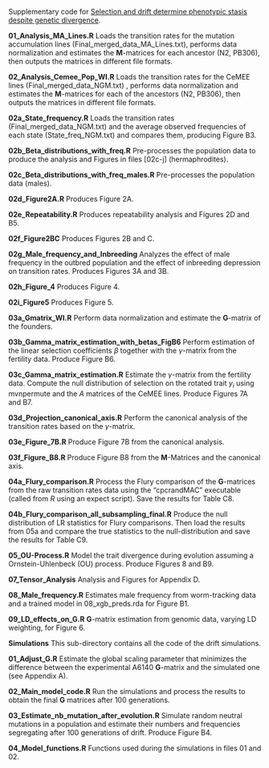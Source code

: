 Supplementary code for [Selection and drift determine phenotypic stasis despite genetic divergence](https://www.biorxiv.org/content/10.1101/778282v1.full).

**01_Analysis_MA_Lines.R**
Loads the transition rates for the mutation accumulation lines (Final_merged_data_MA_Lines.txt), performs data normalization and estimates the **M**-matrices for each ancestor (N2, PB306), then outputs the matrices in different file formats.

**02_Analysis_Cemee_Pop_WI.R**
Loads the transition rates for the CeMEE lines (Final_merged_data_NGM.txt) , performs data normalization and estimates the **M**-matrices for each of the ancestors (N2, PB306), then outputs the matrices in different file formats.

**02a_State_frequency.R**
Loads the transition rates (Final_merged_data_NGM.txt) and the average observed frequencies of each state (State_freq_NGM.txt) and compares them, producing Figure B3.

**02b_Beta_distributions_with_freq.R**
Pre-processes the population data to produce the analysis and Figures in files [02c-j] (hermaphrodites).

**02c_Beta_distributions_with_freq_males.R**
Pre-processes the population data (males).

**02d_Figure2A.R**
Produces Figure 2A.
	
**02e_Repeatability.R**
Produces repeatability analysis and Figures 2D and B5.

**02f_Figure2BC**
Produces Figures 2B and C.

**02g_Male_frequency_and_Inbreeding**
Analyzes the effect of male frequency in the outbred population and the effect of inbreeding depression on transition rates. Produces Figures 3A and 3B.

**02h_Figure_4**
Produces Figure 4.

**02i_Figure5**
Produces Figure 5.

**03a_Gmatrix_WI.R**
Perform data normalization and estimate the **G**-matrix of the founders.

**03b_Gamma_matrix_estimation_with_betas_FigB6**
Perform estimation of the linear selection coefficients $`\beta`$ together with the $\gamma$-matrix from the fertility data. Produce Figure B6.

**03c_Gamma_matrix_estimation.R**
Estimate the $\gamma$-matrix from the fertility data. Compute the null distribution of selection on the rotated trait $y_i$ using mvnpermute and the *A* matrices of the CeMEE lines. Produce Figures 7A and B7.

**03d_Projection_canonical_axis.R**
Perform the canonical analysis of the transition rates based on the $\gamma$-matrix.

**03e_Figure_7B.R**
Produce Figure 7B from the canonical analysis.

**03f_Figure_B8.R**
Produce Figure B8 from the **M**-Matrices and the canonical axis.

**04a_Flury_comparison.R**
Process the Flury comparison of the **G**-matrices from the raw transition rates data using the “cpcrandMAC” executable (called from *R* using an expect script). Save the results for Table C8.

**04b_Flury_comparison_all_subsampling_final.R**
Produce the null distribution of LR statistics for Flury comparisons. Then load the results from 05a and compare the true statistics to the null-distribution and save the results for Table C9.

**05_OU-Process.R**
Model the trait divergence during evolution assuming a Ornstein-Uhlenbeck (OU) process. Produce Figures 8 and B9.

**07_Tensor_Analysis**
Analysis and Figures for Appendix D.

**08_Male_frequency.R**
Estimates male frequency from worm-tracking data and a trained model in 08_xgb_preds.rda for Figure B1.

**09_LD_effects_on_G.R**
**G**-matrix estimation from genomic data, varying LD weighting, for Figure 6. 

**Simulations**
This sub-directory contains all the code of the drift simulations.

**01_Adjust_G.R**
Estimate the global scaling parameter that minimizes the difference between the experimental A6140 **G**-matrix and the simulated one (see Appendix A).

**02_Main_model_code.R**
Run the simulations and process the results to obtain the final **G** matrices after 100 generations.

**03_Estimate_nb_mutation_after_evolution.R**
Simulate random neutral mutations in a population and estimate their numbers and frequencies segregating after 100 generations of drift. Produce Figure B4.

**04_Model_functions.R**
Functions used during the simulations in files 01 and 02.




